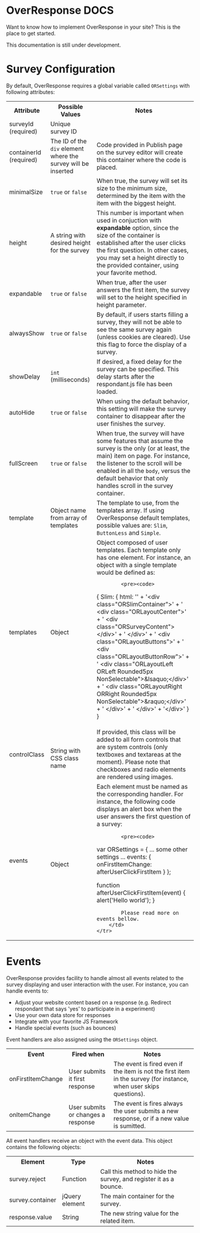 
<div class="jumbotron">
	<h1>OverResponse DOCS</h1>
	<p class="lead">
		Want to know how to implement OverResponse in your site? This is 
		the place to get started.
	</p>
</div>

[title: Developers @ OverResponse]: /

<div class="alert alert-warning">
	This documentation is still under development.
</div>

# Survey Configuration

By default, OverResponse requires a global variable called `ORSettings` with following attributes:

<table class="table table-striped">
	<tr>
		<th>
			Attribute
		</th>
		<th>
			Possible Values
		</th>
		<th>
			Notes
		</th>
	</tr>
	<tr>
		<td>
			surveyId (required)
		</td>
		<td>	
		Unique survey ID 
		</td>
		<td>	
		</td>
	</tr>
	<tr>
		<td>
			containerId (required)
		</td>
		<td>	
			The ID of the <code>div</code> element where the survey will be inserted 
		</td>
		<td>
			Code provided in Publish page on the survey editor will create this container where the code is placed.
		</td>
	</tr>
	<tr>
		<td>
			minimalSize
		</td>
		<td>	
			<code>true</code> or <code>false</code>
		</td>
		<td>
			When true, the survey will set its size to the minimum size, determined by the item with the item with the biggest height.
		</td>
	</tr>
	<tr>
		<td>
			height
		</td>
		<td>	
			A string with desired height for the survey 
		</td>
		<td>
			This number is important when used in conjuction with <strong>expandable</strong> option, since the size of the container is established after the user clicks the first question. In other cases, you may set a height directly to the provided container, using your favorite method.
		</td>
	</tr>
	<tr>
		<td>
			expandable
		</td>
		<td>	
			<code>true</code> or <code>false</code>
		</td>
		<td>
			When true, after the user answers the first item, the survey will set to the height specified in height parameter.
		</td>
	</tr>
	<tr>
		<td>
			alwaysShow
		</td>
		<td>	
			<code>true</code> or <code>false</code>
		</td>
		<td>
			By default, if users starts filling a survey, they will not be able to see the same survey again (unless cookies are cleared). Use this flag to force the display of a survey.
		</td>
	</tr>
	<tr>
		<td>
			showDelay
		</td>
		<td>	
			<code>int</code> (milliseconds)
		</td>
		<td>
			If desired, a fixed delay for the survey can be specified. This delay starts after the respondant.js file has been loaded.
		</td>
	</tr>
	<tr>
		<td>
			autoHide
		</td>
		<td>	
			<code>true</code> or <code>false</code>
		</td>
		<td>
			When using the default behavior, this setting will make the survey container to disappear after the user finishes the survey.
		</td>
	</tr>
	<tr>
		<td>
			fullScreen
		</td>
		<td>	
			<code>true</code> or <code>false</code>
		</td>
		<td>
			When true, the survey will have some features that assume the survey is the only (or at least, the main) item on page. For instance, the listener to the scroll will be enabled in all the <code>body</code>, versus the default behavior that only handles scroll in the survey container.
		</td>
	</tr>
	<tr>
		<td>
			template
		</td>
		<td>	
			Object name from array of templates
		</td>
		<td>
			The template to use, from the templates array. If using OverResponse default templates, possible values are: <code>Slim</code>, <code>ButtonLess</code> and <code>Simple</code>.
		</td>
	</tr>
	<tr>
		<td><a name="templates"></a>
			templates
		</td>
		<td>	
			Object
		</td>
		<td>
			Object composed of user templates. Each template only has one element. For instance, an object with a single template would be defined as:
			
			<pre><code>
{
  Slim: {
    html: ''
    + '&lt;div class=&quot;ORSlimContainer&quot;&gt;'
    + '	 &lt;div class=&quot;ORLayoutCenter&quot;&gt;'
    + '	   &lt;div class=&quot;ORSurveyContent&quot;&gt;&lt;/div&gt;'
    + '	 &lt;/div&gt;'
    + '	 &lt;div class=&quot;ORLayoutButtons&quot;&gt;'
    + '	   &lt;div class=&quot;ORLayoutButtonRow&quot;&gt;'
    + '      &lt;div class=&quot;ORLayoutLeft ORLeft Rounded5px NonSelectable&quot;&gt;&amp;lsaquo;&lt;/div&gt;'
    + '      &lt;div class=&quot;ORLayoutRight ORRight Rounded5px NonSelectable&quot;&gt;&amp;raquo;&lt;/div&gt;'
    + '	   &lt;/div&gt;'
    + '	 &lt;/div&gt;'
    + '&lt;/div&gt;'
  }
}
			</code></pre>
		</td>
	</tr>
	<tr>
		<td>
			controlClass
		</td>
		<td>	
			String with CSS class name
		</td>
		<td>
			If provided, this class will be added to all form controls that are system controls (only textboxes and textareas at the moment). Please note that checkboxes and radio elements are rendered using images.
		</td>
	</tr>
	<tr>
		<td>
			events
		</td>
		<td>	
			Object
		</td>
		<td>
			Each element must be named as the corresponding handler. For instance, the following code displays an alert box when the user answers the first question of a survey:
			
			<pre><code>
var ORSettings = {
  ... some other settings ...
  events: {
    onFirstItemChange: afterUserClickFirstItem
  }
};

function afterUserClickFirstItem(event) {
  alert('Hello world');
}
			</code></pre>
			
			Please read more on events bellow.
		</td>
	</tr>
</table>

# Events

OverResponse provides facility to handle almost all events related to the survey displaying and user interaction with the user. For instance, you can handle events to:

- Adjust your website content based on a response (e.g. Redirect respondant that says 'yes' to participate in a experiment)
- Use your own data store for responses
- Integrate with your favorite JS Framework
- Handle special events (such as bounces)

Event handlers are also assigned using the  `ORSettings` object. 

<table class="table table-striped">
	<tr>
		<th>
			Event
		</th>
		<th>
			Fired when
		</th>
		<th>
			Notes
		</th>
	</tr>
	<tr>
		<td>
			onFirstItemChange
		</td>
		<td>	
			User submits it first response 
		</td>
		<td>
			The event is fired even if the item is not the first item in the survey (for instance, when user skips questions).
		</td>
	</tr>
	<tr>
		<td>
			onItemChange
		</td>
		<td>	
			User submits or changes a response 
		</td>
		<td>
			The event is fires always the user submits a new response, or if a new value is sumitted.
		</td>
	</tr>
</table>

All event handlers receive an object with the event data. This object contains the following objects:

<table class="table table-striped">
	<tr>
		<th>
			Element
		</th>
		<th>
			Type
		</th>
		<th>
			Notes
		</th>
	</tr>
	<tr>
		<td>
			survey.reject
		</td>
		<td>	
			Function
		</td>
		<td>
			Call this method to hide the survey, and register it as a bounce.
		</td>
	</tr>
	<tr>
		<td>
			survey.container
		</td>
		<td>	
			jQuery element
		</td>
		<td>
			The main container for the survey.
		</td>
	</tr>
	<tr>
		<td>
			response.value
		</td>
		<td>	
			String
		</td>
		<td>
			The new string value for the related item.
		</td>
	</tr>
</table>
